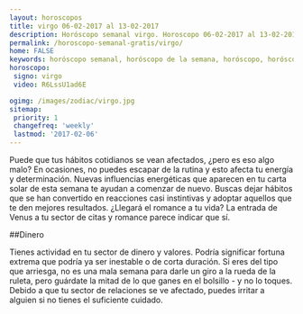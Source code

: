 ```yaml
---
layout: horoscopos
title: virgo 06-02-2017 al 13-02-2017 
description: Horóscopo semanal virgo. Horoscopo 06-02-2017 al 13-02-2017. Horoscopos univision gratis
permalink: /horoscopo-semanal-gratis/virgo/
home: FALSE
keywords: horóscopo semanal, horóscopo de la semana, horóscopo, horóscopo gratis,horóscopos, horóscopo esperanza gracia, horoscopos virgo la semana, horóscopos gratis, Tarot, Astrologia, Zodíaco, virgo, horoscopo gratis
horoscopo:
 signo: virgo
 video: R6LssU1ad6E

ogimg: /images/zodiac/virgo.jpg
sitemap:
 priority: 1
 changefreq: 'weekly'
 lastmod: '2017-02-06'
---
```



Puede que tus hábitos cotidianos se vean afectados, ¿pero es eso algo malo? En ocasiones, no puedes escapar de la rutina y esto afecta tu energía y determinación. Nuevas influencias energéticas que aparecen en tu carta solar de esta semana te ayudan a comenzar de nuevo. Buscas dejar hábitos que se han convertido en reacciones casi instintivas y adoptar aquellos que te den mejores resultados. ¿Llegará el romance a tu vida? La entrada de Venus a tu sector de citas y romance parece indicar que sí.

##Dinero

Tienes actividad en tu sector de dinero y valores. Podría significar fortuna extrema que podría ya ser inestable o de corta duración. Si eres del tipo que arriesga, no es una mala semana para darle un giro a la rueda de la ruleta, pero guárdate la mitad de lo que ganes en el bolsillo - y no lo toques. Debido a que tu sector  de relaciones se ve afectado, puedes irritar a alguien si no tienes el suficiente cuidado.
